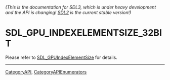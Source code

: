 ###### (This is the documentation for SDL3, which is under heavy development and the API is changing! [SDL2](https://wiki.libsdl.org/SDL2/) is the current stable version!)
# SDL_GPU_INDEXELEMENTSIZE_32BIT

Please refer to [SDL_GPUIndexElementSize](SDL_GPUIndexElementSize) for details.

----
[CategoryAPI](CategoryAPI), [CategoryAPIEnumerators](CategoryAPIEnumerators)

